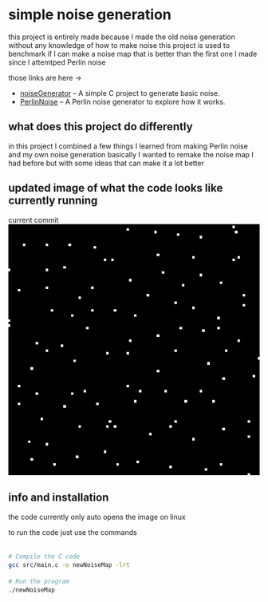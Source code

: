 # simple noise generation

this project is entirely made because I made the old noise generation without any knowledge of how to make noise
this project is used to benchmark if I can make a noise map that is better than the first one I made since I attemtped Perlin noise

those links are here ->
- [noiseGenerator](https://github.com/skyels1/noiseGenerator) – A simple C project to generate basic noise.
- [PerlinNoise](https://github.com/skyels1/PerlinNoise) – A Perlin noise generator to explore how it works.

## what does this project do differently

in this project I combined a few things I learned from making Perlin noise and my own noise generation
basically I wanted to remake the noise map I had before but with some ideas that can make it a lot better

## updated image of what the code looks like currently running

current commit\
![(image) example of what the code looks like currently](/previews/newNoiseMap.png)

## info and installation

the code currently only auto opens the image on linux

to run the code just use the commands

```bash

# Compile the C code
gcc src/main.c -o newNoiseMap -lrt

# Run the program
./newNoiseMap

```